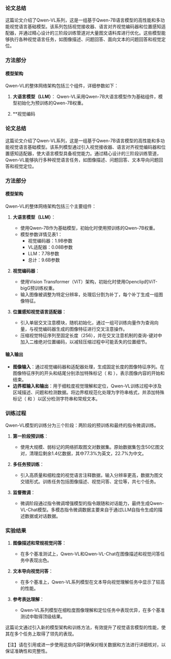 ### 论文总结

这篇论文介绍了Qwen-VL系列，这是一组基于Qwen-7B语言模型的高性能和多功能视觉语言基础模型。该系列包括视觉接收器、语言对齐视觉编码器和位置感知适配器，并通过精心设计的三阶段训练管道对大量图文语料库进行优化。这些模型能够执行各种视觉语言任务，如图像描述、问题回答、面向文本的问题回答和视觉定位。

### 方法部分

#### 模型架构

Qwen-VL的整体网络架构包括三个组件，详细参数如下：

1. **大语言模型（LLM）**：
   Qwen-VL采用Qwen-7B大语言模型作为基础组件，模型初始化为预训练的Qwen-7B权重。

2. **视觉编码

### 论文总结

这篇论文介绍了Qwen-VL系列，这是一组基于Qwen-7B语言模型的高性能和多功能视觉语言基础模型。该系列模型通过引入视觉接收器、语言对齐视觉编码器和位置感知适配器，使大语言模型具备视觉能力。通过精心设计的三阶段训练管道，Qwen-VL能够执行多种视觉语言任务，如图像描述、问题回答、文本导向问题回答和视觉定位。

### 方法部分

#### 模型架构

Qwen-VL的整体网络架构包括三个主要组件：

1. **大语言模型（LLM）**：
   - 使用Qwen-7B作为基础模型，初始化时使用预训练的Qwen-7B权重。
   - 模型参数详情见表1：
     - 视觉编码器：1.9B参数
     - VL适配器：0.08B参数
     - LLM：7.7B参数
     - 总计：9.6B参数

2. **视觉编码器**：
   - 使用Vision Transformer（ViT）架构，初始化时使用Openclip的ViT-bigG预训练权重。
   - 输入图像被调整为特定分辨率，处理后分割为补丁，每个补丁生成一组图像特征。

3. **位置感知视觉语言适配器**：
   - 引入单层交叉注意模块，随机初始化，通过一组可训练向量作为查询向量，与视觉编码器生成的图像特征进行交叉注意操作。
   - 压缩视觉特征序列至固定长度（256），并在交叉注意机制的查询-键对中加入二维绝对位置编码，以减轻压缩过程中可能丢失的位置细节。

#### 输入输出

- **图像输入**：通过视觉编码器和适配器处理，生成固定长度的图像特征序列。在图像特征序列的开头和结尾分别添加特殊标记（<img> 和 </img>），表示图像内容的开始和结束。
- **边界框输入和输出**：用于细粒度视觉理解和定位，Qwen-VL训练过程中涉及区域描述、问题和检测数据。将边界框规范化处理为字符串格式，并添加特殊标记（<box> 和 </box>）以区分检测字符串和常规文本。

### 训练过程

Qwen-VL模型的训练分为三个阶段：两阶段的预训练和最终的指令微调训练。

1. **第一阶段预训练**：
   - 使用大规模、弱标记的网络抓取图文对数据集。原始数据集包含50亿图文对，清理后剩余1.4亿数据，其中77.3%为英文，22.7%为中文。

2. **多任务预训练**：
   - 引入高质量和细粒度的视觉语言注释数据，输入分辨率更高，数据为图文交错形式。训练任务包括图像描述、视觉问答、定位等，共七个任务。

3. **监督微调**：
   - 微调阶段通过指令微调增强模型的指令跟随和对话能力，最终生成Qwen-VL-Chat模型。多模态指令微调数据主要来自于通过LLM自指令生成的描述数据或对话数据。

### 实验结果

1. **图像描述和常规视觉问答**：
   - 在多个基准测试上，Qwen-VL和Qwen-VL-Chat在图像描述和视觉问答任务中表现出色。

2. **文本导向视觉问答**：
   - 在多个基准上，Qwen-VL系列模型在文本导向视觉理解任务中显示了较高的性能。

3. **参考表达理解**：
   - Qwen-VL系列模型在细粒度图像理解和定位任务中表现优异，在多个基准测试中取得顶级结果。

这篇论文通过引入新的模型架构和训练方法，有效提升了视觉语言模型的性能，使其在多个任务上取得了领先的表现。

【注】请在引用或进一步使用这些内容时确保对相关数据和方法进行详细核对，以保证准确性和完整性。
